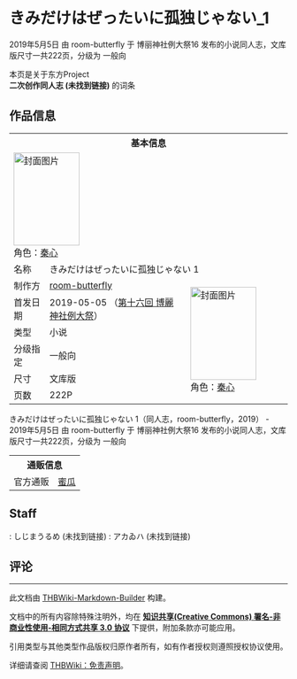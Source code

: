 # きみだけはぜったいに孤独じゃない_1

<!-- source html: G:\repos\THBWiki-Markdown-Builder\THBWikiMarkdown\Temp\main\4\46\ns0%3A%E3%81%8D%E3%81%BF%E3%81%A0%E3%81%91%E3%81%AF%E3%81%9C%E3%81%A3%E3%81%9F%E3%81%84%E3%81%AB%E5%AD%A4%E7%8B%AC%E3%81%98%E3%82%83%E3%81%AA%E3%81%84_1.html -->

2019年5月5日 由 room-butterfly 于 博丽神社例大祭16 发布的小说同人志，文库版尺寸一共222页，分级为 一般向

本页是关于东方Project  
 **二次创作同人志 (未找到链接)** 的词条

## 作品信息

<table><tbody><tr><th colspan="3">基本信息</th></tr><tr><td class="cover-artwork-mobile" colspan="2"><a href="./文件-きみだけはぜったいに孤独じゃない_1封面.jpg.md" class="image" title="封面图片"><img alt="封面图片" src="https://upload.thwiki.cc/thumb/c/c1/%E3%81%8D%E3%81%BF%E3%81%A0%E3%81%91%E3%81%AF%E3%81%9C%E3%81%A3%E3%81%9F%E3%81%84%E3%81%AB%E5%AD%A4%E7%8B%AC%E3%81%98%E3%82%83%E3%81%AA%E3%81%84_1%E5%B0%81%E9%9D%A2.jpg/119px-%E3%81%8D%E3%81%BF%E3%81%A0%E3%81%91%E3%81%AF%E3%81%9C%E3%81%A3%E3%81%9F%E3%81%84%E3%81%AB%E5%AD%A4%E7%8B%AC%E3%81%98%E3%82%83%E3%81%AA%E3%81%84_1%E5%B0%81%E9%9D%A2.jpg" decoding="async" loading="lazy" width="119" height="168" srcset="https://upload.thwiki.cc/thumb/c/c1/%E3%81%8D%E3%81%BF%E3%81%A0%E3%81%91%E3%81%AF%E3%81%9C%E3%81%A3%E3%81%9F%E3%81%84%E3%81%AB%E5%AD%A4%E7%8B%AC%E3%81%98%E3%82%83%E3%81%AA%E3%81%84_1%E5%B0%81%E9%9D%A2.jpg/178px-%E3%81%8D%E3%81%BF%E3%81%A0%E3%81%91%E3%81%AF%E3%81%9C%E3%81%A3%E3%81%9F%E3%81%84%E3%81%AB%E5%AD%A4%E7%8B%AC%E3%81%98%E3%82%83%E3%81%AA%E3%81%84_1%E5%B0%81%E9%9D%A2.jpg 1.5x, https://upload.thwiki.cc/thumb/c/c1/%E3%81%8D%E3%81%BF%E3%81%A0%E3%81%91%E3%81%AF%E3%81%9C%E3%81%A3%E3%81%9F%E3%81%84%E3%81%AB%E5%AD%A4%E7%8B%AC%E3%81%98%E3%82%83%E3%81%AA%E3%81%84_1%E5%B0%81%E9%9D%A2.jpg/238px-%E3%81%8D%E3%81%BF%E3%81%A0%E3%81%91%E3%81%AF%E3%81%9C%E3%81%A3%E3%81%9F%E3%81%84%E3%81%AB%E5%AD%A4%E7%8B%AC%E3%81%98%E3%82%83%E3%81%AA%E3%81%84_1%E5%B0%81%E9%9D%A2.jpg 2x" data-file-width="319" data-file-height="450"></a><div class="cover-char">角色：<a href="./秦心.md" title="秦心">秦心</a></div></td>
</tr><tr><td class="label">名称</td><td colspan="2"> きみだけはぜったいに孤独じゃない 1 </td></tr><tr><td class="label">制作方</td><td><a href="./room-butterfly.md" title="room-butterfly">room-butterfly</a></td><td class="cover-artwork" rowspan="6" style="min-width:168px;"><a href="./文件-きみだけはぜったいに孤独じゃない_1封面.jpg.md" class="image" title="封面图片"><img alt="封面图片" src="https://upload.thwiki.cc/thumb/c/c1/%E3%81%8D%E3%81%BF%E3%81%A0%E3%81%91%E3%81%AF%E3%81%9C%E3%81%A3%E3%81%9F%E3%81%84%E3%81%AB%E5%AD%A4%E7%8B%AC%E3%81%98%E3%82%83%E3%81%AA%E3%81%84_1%E5%B0%81%E9%9D%A2.jpg/119px-%E3%81%8D%E3%81%BF%E3%81%A0%E3%81%91%E3%81%AF%E3%81%9C%E3%81%A3%E3%81%9F%E3%81%84%E3%81%AB%E5%AD%A4%E7%8B%AC%E3%81%98%E3%82%83%E3%81%AA%E3%81%84_1%E5%B0%81%E9%9D%A2.jpg" decoding="async" loading="lazy" width="119" height="168" srcset="https://upload.thwiki.cc/thumb/c/c1/%E3%81%8D%E3%81%BF%E3%81%A0%E3%81%91%E3%81%AF%E3%81%9C%E3%81%A3%E3%81%9F%E3%81%84%E3%81%AB%E5%AD%A4%E7%8B%AC%E3%81%98%E3%82%83%E3%81%AA%E3%81%84_1%E5%B0%81%E9%9D%A2.jpg/178px-%E3%81%8D%E3%81%BF%E3%81%A0%E3%81%91%E3%81%AF%E3%81%9C%E3%81%A3%E3%81%9F%E3%81%84%E3%81%AB%E5%AD%A4%E7%8B%AC%E3%81%98%E3%82%83%E3%81%AA%E3%81%84_1%E5%B0%81%E9%9D%A2.jpg 1.5x, https://upload.thwiki.cc/thumb/c/c1/%E3%81%8D%E3%81%BF%E3%81%A0%E3%81%91%E3%81%AF%E3%81%9C%E3%81%A3%E3%81%9F%E3%81%84%E3%81%AB%E5%AD%A4%E7%8B%AC%E3%81%98%E3%82%83%E3%81%AA%E3%81%84_1%E5%B0%81%E9%9D%A2.jpg/238px-%E3%81%8D%E3%81%BF%E3%81%A0%E3%81%91%E3%81%AF%E3%81%9C%E3%81%A3%E3%81%9F%E3%81%84%E3%81%AB%E5%AD%A4%E7%8B%AC%E3%81%98%E3%82%83%E3%81%AA%E3%81%84_1%E5%B0%81%E9%9D%A2.jpg 2x" data-file-width="319" data-file-height="450"></a><div class="cover-char">角色：<a href="./秦心.md" title="秦心">秦心</a></div></td>
</tr><tr><td class="label">首发日期</td><td>2019-05-05&#160;（<a href="/展会作品列表?e=%E5%8D%9A%E4%B8%BD%E7%A5%9E%E7%A4%BE%E4%BE%8B%E5%A4%A7%E7%A5%AD%2316">第十六回 博麗神社例大祭</a>）</td></tr><tr><td class="label">类型</td><td>小说</td></tr><tr><td class="label">分级指定</td><td>一般向</td></tr><tr><td class="label">尺寸</td><td>文库版</td></tr><tr><td class="label">页数</td><td>222P</td></tr></tbody></table>

きみだけはぜったいに孤独じゃない 1（同人志，room-butterfly，2019） - 2019年5月5日 由 room-butterfly 于 博丽神社例大祭16 发布的小说同人志，文库版尺寸一共222页，分级为 一般向

<table><tbody><tr><th colspan="3">通贩信息</th></tr><tr><td class="label">官方通贩</td><td colspan="2"><a rel="nofollow" class="external text" href="https://www.melonbooks.co.jp/detail/detail.php?product_id=508729">蜜瓜</a></td></tr></tbody></table>



## Staff
: しじまうるめ (未找到链接)
: アカゐハ (未找到链接)


## 评论




---

此文档由 [THBWiki-Markdown-Builder](https://github.com/Delsin-Yu/THBWiki-Markdown-Builder) 构建。

文档中的所有内容除特殊注明外，均在 [**知识共享(Creative Commons) 署名-非商业性使用-相同方式共享 3.0 协议**](https://creativecommons.org/licenses/by-sa/3.0/deed.zh-hans) 下提供，附加条款亦可能应用。

引用类型与其他类型作品版权归原作者所有，如有作者授权则遵照授权协议使用。

详细请查阅 [THBWiki：免责声明](https://thbwiki.cc/THBWiki:%E5%85%8D%E8%B4%A3%E5%A3%B0%E6%98%8E)。

